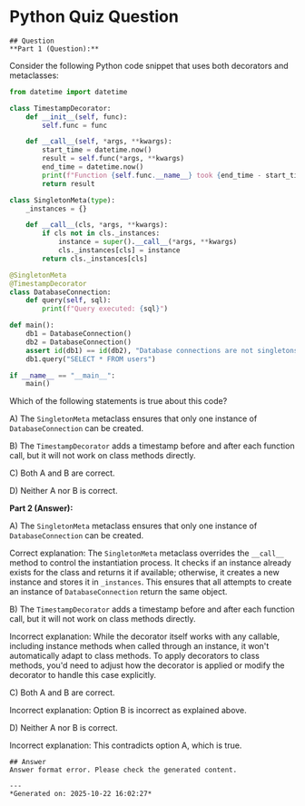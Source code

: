 # Python Quiz Question
    
    ## Question
    **Part 1 (Question):**

Consider the following Python code snippet that uses both decorators and metaclasses:

```python
from datetime import datetime

class TimestampDecorator:
    def __init__(self, func):
        self.func = func

    def __call__(self, *args, **kwargs):
        start_time = datetime.now()
        result = self.func(*args, **kwargs)
        end_time = datetime.now()
        print(f"Function {self.func.__name__} took {end_time - start_time} seconds to execute.")
        return result

class SingletonMeta(type):
    _instances = {}

    def __call__(cls, *args, **kwargs):
        if cls not in cls._instances:
            instance = super().__call__(*args, **kwargs)
            cls._instances[cls] = instance
        return cls._instances[cls]

@SingletonMeta
@TimestampDecorator
class DatabaseConnection:
    def query(self, sql):
        print(f"Query executed: {sql}")

def main():
    db1 = DatabaseConnection()
    db2 = DatabaseConnection()
    assert id(db1) == id(db2), "Database connections are not singletons"
    db1.query("SELECT * FROM users")

if __name__ == "__main__":
    main()
```

Which of the following statements is true about this code?

A) The `SingletonMeta` metaclass ensures that only one instance of `DatabaseConnection` can be created.

B) The `TimestampDecorator` adds a timestamp before and after each function call, but it will not work on class methods directly.

C) Both A and B are correct.

D) Neither A nor B is correct.

**Part 2 (Answer):**

A) The `SingletonMeta` metaclass ensures that only one instance of `DatabaseConnection` can be created.

Correct explanation: The `SingletonMeta` metaclass overrides the `__call__` method to control the instantiation process. It checks if an instance already exists for the class and returns it if available; otherwise, it creates a new instance and stores it in `_instances`. This ensures that all attempts to create an instance of `DatabaseConnection` return the same object.

B) The `TimestampDecorator` adds a timestamp before and after each function call, but it will not work on class methods directly.

Incorrect explanation: While the decorator itself works with any callable, including instance methods when called through an instance, it won't automatically adapt to class methods. To apply decorators to class methods, you'd need to adjust how the decorator is applied or modify the decorator to handle this case explicitly.

C) Both A and B are correct.

Incorrect explanation: Option B is incorrect as explained above.

D) Neither A nor B is correct.

Incorrect explanation: This contradicts option A, which is true.
    
    ## Answer
    Answer format error. Please check the generated content.
    
    ---
    *Generated on: 2025-10-22 16:02:27*
    